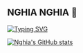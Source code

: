 ## NGHIA NGHIA 👋

<a href="https://git.io/typing-svg"><img src="https://readme-typing-svg.demolab.com?font=Fira+Code&pause=1000&color=9822F7&width=435&lines=.NET+DEVELOPER;Always+Learning+Attitude;KEEP+HYDRARED+!" alt="Typing SVG" /></a>
<!--
**nghia0coder/nghia0coder** is a ✨ _special_ ✨ repository because its `README.md` (this file) appears on your GitHub profile.

Here are some ideas to get you started:

- 🔭 I’m currently working on ...
- 🌱 I’m currently learning ...
- 👯 I’m looking to collaborate on ...
- 🤔 I’m looking for help with ...
- 💬 Ask me about ...
- 📫 How to reach me: ...
- 😄 Pronouns: ...
- ⚡ Fun fact: ...
-->

[![Nghia's GitHub stats](https://github-readme-stats.vercel.app/api?username=nghia0coder&show_icons=true&theme=maroongold)](https://github.com/anuraghazra/github-readme-stats)
